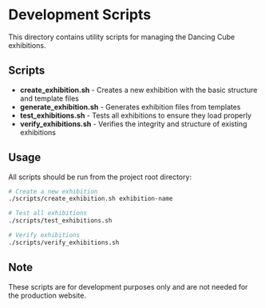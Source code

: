# Development Scripts

This directory contains utility scripts for managing the Dancing Cube exhibitions.

## Scripts

- **create_exhibition.sh** - Creates a new exhibition with the basic structure and template files
- **generate_exhibition.sh** - Generates exhibition files from templates
- **test_exhibitions.sh** - Tests all exhibitions to ensure they load properly
- **verify_exhibitions.sh** - Verifies the integrity and structure of existing exhibitions

## Usage

All scripts should be run from the project root directory:

```bash
# Create a new exhibition
./scripts/create_exhibition.sh exhibition-name

# Test all exhibitions
./scripts/test_exhibitions.sh

# Verify exhibitions
./scripts/verify_exhibitions.sh
```

## Note

These scripts are for development purposes only and are not needed for the production website.

